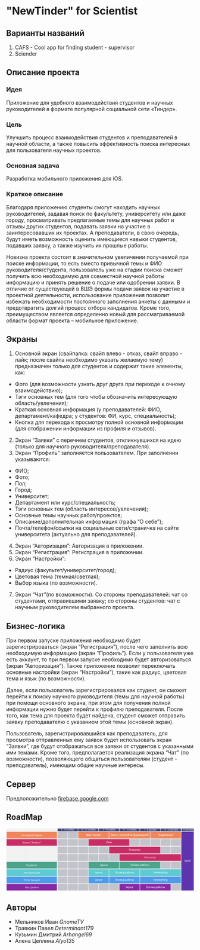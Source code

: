 # "NewTinder" for Scientist
## Варианты названий
1. CAFS - Cool app for finding student - supervisor
2. Sciender
## Описание проекта
### Идея
  Приложение для удобного взаимодействия студентов и научных руководителей в формате популярной социальной сети «Тиндер».
### Цель
  Улучшить процесс взаимодействия студентов и преподавателей в научной области, а также повысить эффективность поиска интересных для пользователя научных проектов.
### Основная задача
  Разработка мобильного приложения для iOS.
### Краткое описание
  Благодаря приложению студенты смогут находить научных руководителей, задавая поиск по факультету, университету или даже городу, просматривать предлагаемые темы для научных работ и отзывы других студентов, подавать заявки на участие в заинтересовавших их проектах. А преподаватели, в свою очередь, будут иметь возможность оценить имеющиеся навыки студентов, подавших заявку, а также изучить их прошлые работы.

  Новизна проекта состоит в значительном увеличении получаемой при поиске информации, то есть вместо привычной темы и ФИО руководителя/студента, пользователь уже на стадии поиска сможет получить всю необходимую для совместной научной работы информацию и принять решение о подаче или одобрении заявки. В отличие от существующей в ВШЭ формы подачи заявок на участие в проектной деятельности, использование приложения позволит избежать необходимости постоянного заполнения анкеты с данными и предотвратить долгий процесс отбора кандидатов. Кроме того, преимуществом является определенно новый для рассматриваемой области формат проекта – мобильное приложение.
## Экраны
1. Основной экран (свайпалка: свайп влево - отказ, свайп вправо - лайк; после свайпа необходимо указать желаемую тему) предназначен только для студентов и содержит такие элементы, как:
  * Фото (для возможности узнать друг друга при переходе к очному взаимодействию);
  * Тэги основных тем (для того чтобы обозначить интересующую область/увлечения);
  * Краткая основная информация (у преподавателей: ФИО, департамент/кафедра; у студентов: ФИ, курс, специальность);
  * Кнопка для перехода к просмотру полной основной информации (для отображении информации из профиля и отзывов).
2. Экран “Заявки” с перечнем студентов, откликнувшихся на идею (только для научного руководителя/преподавателя).
3. Экран “Профиль” заполняется пользователем. При заполнении указываются:
  * ФИО;
  * Фото;
  * Пол;
  * Город;
  * Университет;
  * Департамент или курс/специальность;
  * Тэги основных тем (область интересов/увлечения);
  * Основные темы научных работ/проектов;
  * Описание/дополнительная информация (графа “О себе”);
  * Почта/телефон/ссылки на социальные сети/страничка на сайте университета (актуально для преподавателей).
4. Экран “Авторизация”: Авторизация в приложении.
5. Экран “Регистрация”: Регистрация в приложении.
6. Экран “Настройки”:
* Радиус (факультет/университет/город);
* Цветовая тема (темная/светлая);
* Выбор языка (по возможности).
7. Экран “Чат”(по возможности). Со стороны преподавателей: чат со студентами, отправившими заявку; со стороны студентов: чат с научным руководителем выбранного проекта.
## Бизнес-логика
  При первом запуске приложения необходимо будет зарегистрироваться (экран “Регистрация”), после чего заполнить всю необходимую информацию (экран “Профиль”). Если у пользователя уже есть аккаунт, то при первом запуске необходимо будет авторизоваться (экран “Авторизация”). Также приложение позволит переключать основные настройки (экран “Настройки”), такие как радиус, цветовая тема и язык (по возможности).

  Далее, если пользователь зарегистрировался как студент, он сможет перейти к поиску научного руководителя (темы для научной работы) при помощи основного экрана, при этом для получения полной информации нужно будет перейти к  профилю преподавателя. После того, как тема для проекта будет найдена, студент сможет отправить заявку преподавателю с указанием этой темы (основной экран).

  Пользователь, зарегистрировавшийся как преподаватель, для просмотра отправленных ему заявок будет использовать экран “Заявки”, где будут отображаться все заявки от студентов с указанными ими темами.
  Кроме того, предполагается реализация экрана “Чат” (по возможности), позволяющего общаться пользователям (студент - преподаватель), имеющим общие научные интересы.

## Сервер
Предположительно [firebase.google.com](firebase.google.com)
## RoadMap
![roadmap](./road_map.png)
## Авторы
* Мельников Иван *GnomeTV*
* Травкин Павел *Determinant179*
* Кузьмин Дмитрий *Arhangel69*
* Алена Цеплина *Alyo135*
